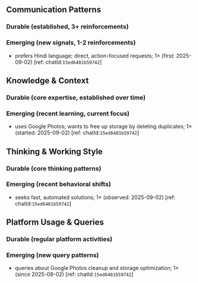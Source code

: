 ## Communication Patterns
### Durable (established, 3+ reinforcements)

### Emerging (new signals, 1-2 reinforcements)
- prefers Hindi language; direct, action-focused requests; 1× (first: 2025-09-02) [ref: chatId:`15ed6401b59742`]

## Knowledge & Context
### Durable (core expertise, established over time)

### Emerging (recent learning, current focus)
- uses Google Photos; wants to free up storage by deleting duplicates; 1× (started: 2025-09-02) [ref: chatId:`15ed6401b59742`]

## Thinking & Working Style
### Durable (core thinking patterns)

### Emerging (recent behavioral shifts)
- seeks fast, automated solutions; 1× (observed: 2025-09-02) [ref: chatId:`15ed6401b59742`]

## Platform Usage & Queries
### Durable (regular platform activities)

### Emerging (new query patterns)
- queries about Google Photos cleanup and storage optimization; 1× (since 2025-09-02) [ref: chatId:`15ed6401b59742`]